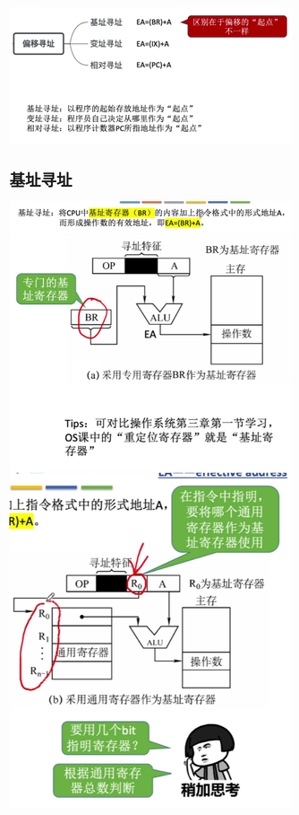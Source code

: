 


![输入图片说明](/imgs/2025-08-12/mEkTxP5l6cFmAtZ7.png)
# 基址寻址
![输入图片说明](/imgs/2025-08-12/q1YSM7R9yBcI0sYZ.png)
![输入图片说明](/imgs/2025-08-12/ylqz4YAuRHsfNuSa.png)
![输入图片说明](/imgs/2025-08-12/06abCMmqeVOP7p9h.png)


<!--stackedit_data:
eyJoaXN0b3J5IjpbMTA4NDUwMjQ0Ml19
-->